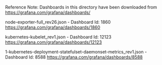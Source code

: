 Reference Note:
    Dashboards in this directory have been downloaded from https://grafana.com/grafana/dashboards/ 

node-exporter-full_rev26.json - Dashboard Id: 1860
    https://grafana.com/grafana/dashboards/1860

kubernetes-kubelet_rev1.json - Dashboard Id: 12123
    https://grafana.com/grafana/dashboards/12123

1-kubernetes-deployment-statefulset-daemonset-metrics_rev1.json - Dashboard Id: 8588
    https://grafana.com/grafana/dashboards/8588
